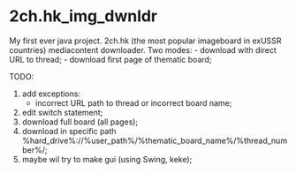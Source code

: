 # 2ch.hk_img_dwnldr
My first ever java project.
2ch.hk (the most popular imageboard in exUSSR countries) mediacontent downloader.
Two modes:
	- download with direct URL to thread;
	- download first page of thematic board;

TODO:
1. add exceptions:
	- incorrect URL path to thread or incorrect board name;
2. edit switch statement; 
3. download full board (all pages);
4. download in specific path %hard_drive%://%user_path%/%thematic_board_name%/%thread_number%/;
5. maybe wil try to make gui (using Swing, keke);
